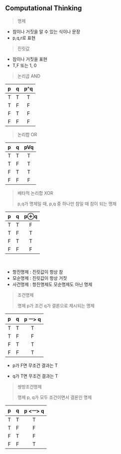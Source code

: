 ## Computational Thinking

> 명제

- 참이나 거짓을 알 수 있는 식이나 문장
- p,q,r로 표현

> 진릿값

- 참이나 거짓을 표현
- T,F 또는 1, 0

> 논리곱 AND

|  p   |  q   | p^q  |
| :--: | :--: | :--: |
|  T   |  T   |  T   |
|  T   |  F   |  F   |
|  F   |  T   |  F   |
|  F   |  F   |  F   |

> 논리합 OR

|  p   |  q   | pVq  |
| :--: | :--: | :--: |
|  T   |  T   |  T   |
|  T   |  F   |  T   |
|  F   |  T   |  T   |
|  F   |  F   |  F   |

> 배타적 논리합 XOR
>
> p,q가 명제일 때, p,q 중 하나만 참일 때 참이 되는 명제

|  p   |  q   | p⊕q  |
| :--: | :--: | :--: |
|  T   |  T   |  F   |
|  T   |  F   |  T   |
|  F   |  T   |  T   |
|  F   |  F   |  F   |

<br>

- 항진명제 : 진릿값이 항상 참
- 모순명제 : 진릿값이 항상 거짓
- 사건명제 : 항진명제도 모순명제도 아닌 명제

> 조건명제
>
> 명제 p가 조건 q가 결론으로 제시되는 명제

|  p   |  q   | p ㅡ> q |
| :--: | :--: | :-----: |
|  T   |  T   |    T    |
|  T   |  F   |    F    |
|  F   |  T   |    T    |
|  F   |  F   |    T    |

- p가 F면 무조건 결과는 T

- q가 T면 무조건 결과는 T

> 쌍방조건명제
>
> 명제 p, q가 모두 조건이면서 결론인 명제

|  p   |  q   | p <ㅡ> q |
| :--: | :--: | :------: |
|  T   |  T   |    T     |
|  T   |  F   |    F     |
|  F   |  T   |    F     |
|  F   |  F   |    T     |